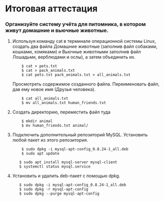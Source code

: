 # Итоговая аттестация

### Организуйте систему учёта для питомника, в котором живут домашние и вьючные животные.

1. Используя команду cat в терминале операционной системы Linux, создать два файла 
    Домашние животные (заполнив файл собаками, кошками, хомяками) и Вьючные животными
    заполнив файл Лошадьми, верблюдами и ослы), а затем объединить их. 
    ```shell
        $ cat > pets.txt
        $ cat > pack_animals.txt
        $ cat pets.txt pack_animals.txt > all_animals.txt
    ```
    Просмотреть содержимое созданного файла. Переименовать файл, дав ему новое имя (Друзья человека).
    ```shell
        $ cat all_animals.txt
        $ mv all_animals.txt human_friends.txt
    ```

2. Создать директорию, переместить файл туда
    ```shell
        $ mkdir animal
        $ mv human_friends.txt animal/
    ```

3. Подключить дополнительный репозиторий MySQL. Установить любой пакет
   из этого репозитория.
    ```shell
        $ sudo dpkg -i mysql-apt-config_0.8.24-1_all.deb
        $ sudo apt update 
    ```
   ```shell
      $ sudo apt install mysql-server mysql-client
      $ systemctl status mysql.service
   ```

4. Установить и удалить deb-пакет с помощью dpkg.

   ```shell
      $ sudo dpkg -i mysql-apt-config_0.8.24-1_all.deb
      $ sudo dpkg -r mysql-apt-config
      $ sudo dpkg --purge mysql-apt-config
   ```